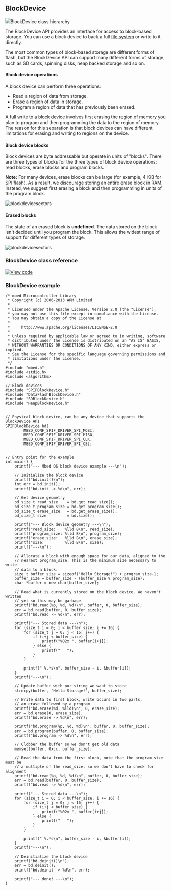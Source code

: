 ## BlockDevice

<span class="images">![](https://os.mbed.com/docs/v5.9/mbed-os-api-doxy/class_block_device.png)<span>BlockDevice class hierarchy</span></span>

The BlockDevice API provides an interface for access to block-based storage. You can use a block device to back a full [file system](https://os.mbed.com/docs/v5.9/reference/contributing-storage.html#contributing-filesystem) or write to it directly.

The most common types of block-based storage are different forms of flash, but the BlockDevice API can support many different forms of storage, such as SD cards, spinning disks, heap backed storage and so on.

#### Block device operations

A block device can perform three operations:

- Read a region of data from storage.
- Erase a region of data in storage.
- Program a region of data that has previously been erased.

A full write to a block device involves first erasing the region of memory you plan to program and then programming the data to the region of memory. The reason for this separation is that block devices can have different limitations for erasing and writing to regions on the device.

#### Block device blocks

Block devices are byte addressable but operate in units of "blocks". There are three types of blocks for the three types of block device operations: read blocks, erase blocks and program blocks.

<span class="notes">**Note:** For many devices, erase blocks can be large (for example, 4 KiB for SPI flash). As a result, we discourage storing an entire erase block in RAM. Instead, we suggest first erasing a block and then programming in units of the program block.</span>

![blockdevicesectors](https://s3-us-west-2.amazonaws.com/mbed-os-docs-images/blockdevice_block_size.png)

#### Erased blocks

The state of an erased block is **undefined**. The data stored on the block isn't decided until you program the block. This allows the widest range of support for different types of storage.

![blockdevicesectors](https://s3-us-west-2.amazonaws.com/mbed-os-docs-images/blockdevice_erase_block.png)

### BlockDevice class reference

[![View code](https://www.mbed.com/embed/?type=library)](http://os.mbed.com/docs/v5.9/mbed-os-api-doxy/class_block_device.html)

### BlockDevice example

```
/* mbed Microcontroller Library
 * Copyright (c) 2006-2013 ARM Limited
 *
 * Licensed under the Apache License, Version 2.0 (the "License");
 * you may not use this file except in compliance with the License.
 * You may obtain a copy of the License at
 *
 *     http://www.apache.org/licenses/LICENSE-2.0
 *
 * Unless required by applicable law or agreed to in writing, software
 * distributed under the License is distributed on an "AS IS" BASIS,
 * WITHOUT WARRANTIES OR CONDITIONS OF ANY KIND, either express or implied.
 * See the License for the specific language governing permissions and
 * limitations under the License.
 */
#include "mbed.h"
#include <stdio.h>
#include <algorithm>

// Block devices
#include "SPIFBlockDevice.h"
#include "DataFlashBlockDevice.h"
#include "SDBlockDevice.h"
#include "HeapBlockDevice.h"


// Physical block device, can be any device that supports the BlockDevice API
SPIFBlockDevice bd(
        MBED_CONF_SPIF_DRIVER_SPI_MOSI,
        MBED_CONF_SPIF_DRIVER_SPI_MISO,
        MBED_CONF_SPIF_DRIVER_SPI_CLK,
        MBED_CONF_SPIF_DRIVER_SPI_CS);


// Entry point for the example
int main() {
    printf("--- Mbed OS block device example ---\n");

    // Initialize the block device
    printf("bd.init()\n");
    int err = bd.init();
    printf("bd.init -> %d\n", err);

    // Get device geometry
    bd_size_t read_size    = bd.get_read_size();
    bd_size_t program_size = bd.get_program_size();
    bd_size_t erase_size   = bd.get_erase_size();
    bd_size_t size         = bd.size();

    printf("--- Block device geometry ---\n");
    printf("read_size:    %lld B\n", read_size);
    printf("program_size: %lld B\n", program_size);
    printf("erase_size:   %lld B\n", erase_size);
    printf("size:         %lld B\n", size);
    printf("---\n");

    // Allocate a block with enough space for our data, aligned to the
    // nearest program_size. This is the minimum size necessary to write
    // data to a block.
    size_t buffer_size = sizeof("Hello Storage!") + program_size-1;
    buffer_size = buffer_size - (buffer_size % program_size);
    char *buffer = new char[buffer_size];

    // Read what is currently stored on the block device. We haven't written
    // yet so this may be garbage
    printf("bd.read(%p, %d, %d)\n", buffer, 0, buffer_size);
    err = bd.read(buffer, 0, buffer_size);
    printf("bd.read -> %d\n", err);

    printf("--- Stored data ---\n");
    for (size_t i = 0; i < buffer_size; i += 16) {
        for (size_t j = 0; j < 16; j++) {
            if (i+j < buffer_size) {
                printf("%02x ", buffer[i+j]);
            } else {
                printf("   ");
            }
        }

        printf(" %.*s\n", buffer_size - i, &buffer[i]);
    }
    printf("---\n");

    // Update buffer with our string we want to store
    strncpy(buffer, "Hello Storage!", buffer_size);

    // Write data to first block, write occurs in two parts,
    // an erase followed by a program
    printf("bd.erase(%d, %lld)\n", 0, erase_size);
    err = bd.erase(0, erase_size);
    printf("bd.erase -> %d\n", err);

    printf("bd.program(%p, %d, %d)\n", buffer, 0, buffer_size);
    err = bd.program(buffer, 0, buffer_size);
    printf("bd.program -> %d\n", err);

    // Clobber the buffer so we don't get old data
    memset(buffer, 0xcc, buffer_size);

    // Read the data from the first block, note that the program_size must be
    // a multiple of the read_size, so we don't have to check for alignment
    printf("bd.read(%p, %d, %d)\n", buffer, 0, buffer_size);
    err = bd.read(buffer, 0, buffer_size);
    printf("bd.read -> %d\n", err);

    printf("--- Stored data ---\n");
    for (size_t i = 0; i < buffer_size; i += 16) {
        for (size_t j = 0; j < 16; j++) {
            if (i+j < buffer_size) {
                printf("%02x ", buffer[i+j]);
            } else {
                printf("   ");
            }
        }

        printf(" %.*s\n", buffer_size - i, &buffer[i]);
    }
    printf("---\n");

    // Deinitialize the block device
    printf("bd.deinit()\n");
    err = bd.deinit();
    printf("bd.deinit -> %d\n", err);

    printf("--- done! ---\n");
}
```
